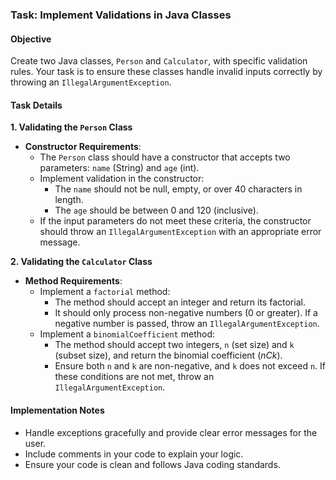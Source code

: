 ### Task: Implement Validations in Java Classes

#### Objective
Create two Java classes, `Person` and `Calculator`, with specific validation rules. Your task is to ensure these classes handle invalid inputs correctly by throwing an `IllegalArgumentException`.

#### Task Details

**1. Validating the `Person` Class**
- **Constructor Requirements**:
  - The `Person` class should have a constructor that accepts two parameters: `name` (String) and `age` (int).
  - Implement validation in the constructor:
    - The `name` should not be null, empty, or over 40 characters in length.
    - The `age` should be between 0 and 120 (inclusive).
  - If the input parameters do not meet these criteria, the constructor should throw an `IllegalArgumentException` with an appropriate error message.

**2. Validating the `Calculator` Class**
- **Method Requirements**:
  - Implement a `factorial` method:
    - The method should accept an integer and return its factorial.
    - It should only process non-negative numbers (0 or greater). If a negative number is passed, throw an `IllegalArgumentException`.
  - Implement a `binomialCoefficient` method:
    - The method should accept two integers, `n` (set size) and `k` (subset size), and return the binomial coefficient (_nCk_).
    - Ensure both `n` and `k` are non-negative, and `k` does not exceed `n`. If these conditions are not met, throw an `IllegalArgumentException`.

#### Implementation Notes
- Handle exceptions gracefully and provide clear error messages for the user.
- Include comments in your code to explain your logic.
- Ensure your code is clean and follows Java coding standards.

